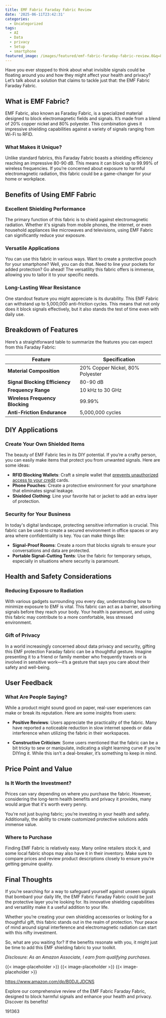 ```yaml
---
title: EMF Fabric Faraday Fabric Review
date: '2025-06-11T23:42:31'
categories:
  - Uncategorized
tags:
  - AI
  - Data
  - privacy
  - Setup
  - smartphone
featured_image: /images/featured/emf-fabric-faraday-fabric-review.0&q=80&w=1080
---
```


<p>Have you ever stopped to think about what invisible signals could be floating around you and how they might affect your health and privacy? Let’s talk about a solution that claims to tackle just that: the EMF Fabric Faraday Fabric.</p> <p><a rel="nofollow" target="_blank" title="EMF Fabric Faraday Fabric Bulk Fabric WiFi Cell RFID EMF Shielding Shielding Fabric from Signals Bluetooth GPS Signal Blocker WiFi Jammer,silver-2x1.1m" href="https://www.amazon.com/dp/B0DJLJDCNS?tag=8118903-20" style='text-decoration: none; box-shadow: none;'></a></p> <p><a rel="nofollow" target="_blank" title="Learn more about the EMF Fabric Faraday Fabric Bulk Fabric WiFi Cell RFID EMF Shielding Shielding Fabric from Signals Bluetooth GPS Signal Blocker WiFi Jammer,silver-2x1.1m here." href="https://www.amazon.com/dp/B0DJLJDCNS?tag=8118903-20" style='text-decoration: none; box-shadow: none;'></a></p> <h2>What is EMF Fabric?</h2> <p>EMF Fabric, also known as Faraday Fabric, is a specialized material designed to block electromagnetic fields and signals. It’s made from a blend of 20% copper nickel and 80% polyester. This combination gives it impressive shielding capabilities against a variety of signals ranging from Wi-Fi to RFID.</p> <h3>What Makes it Unique?</h3> <p>Unlike standard fabrics, this Faraday Fabric boasts a shielding efficiency reaching an impressive 80-90 dB. This means it can block up to 99.99% of wireless frequencies. If you’re concerned about exposure to harmful electromagnetic radiation, this fabric could be a game-changer for your home or workplace.</p> <h2>Benefits of Using EMF Fabric</h2> <h3>Excellent Shielding Performance</h3> <p>The primary function of this fabric is to shield against electromagnetic radiation. Whether it's signals from mobile phones, the internet, or even household appliances like microwaves and televisions, using EMF Fabric can significantly reduce your exposure.</p> <h3>Versatile Applications</h3> <p>You can use this fabric in various ways. Want to create a protective pouch for your smartphone? Well, you can do that. Need to line your pockets for added protection? Go ahead! The versatility this fabric offers is immense, allowing you to tailor it to your specific needs.</p> <h3>Long-Lasting Wear Resistance</h3> <p>One standout feature you might appreciate is its durability. This EMF Fabric can withstand up to 5,000,000 anti-friction cycles. This means that not only does it block signals effectively, but it also stands the test of time even with daily use.</p> <p><a rel="nofollow" target="_blank" title="EMF Fabric Faraday Fabric Bulk Fabric WiFi Cell RFID EMF Shielding Shielding Fabric from Signals Bluetooth GPS Signal Blocker WiFi Jammer,silver-2x1.1m" href="https://www.amazon.com/dp/B0DJLJDCNS?tag=8118903-20" style='text-decoration: none; box-shadow: none;'></a></p> <p><a rel="nofollow" target="_blank" title="Learn more about the EMF Fabric Faraday Fabric Bulk Fabric WiFi Cell RFID EMF Shielding Shielding Fabric from Signals Bluetooth GPS Signal Blocker WiFi Jammer,silver-2x1.1m here." href="https://www.amazon.com/dp/B0DJLJDCNS?tag=8118903-20" style='text-decoration: none; box-shadow: none;'></a></p> </p><p></p><p></p><p></p><p></p><p></p><p><h2>Breakdown of Features</h2> <p>Here’s a straightforward table to summarize the features you can expect from this Faraday Fabric:</p> <table> <thead> <tr> <th>Feature</th> <th>Specification</th> </tr> </thead> <tbody> <tr> <td><strong>Material Composition</strong></td> <td>20% Copper Nickel, 80% Polyester</td> </tr> <tr> <td><strong>Signal Blocking Efficiency</strong></td> <td>80-90 dB</td> </tr> <tr> <td><strong>Frequency Range</strong></td> <td>10 kHz to 30 GHz</td> </tr> <tr> <td><strong>Wireless Frequency Blocking</strong></td> <td>99.99%</td> </tr> <tr> <td><strong>Anti-Friction Endurance</strong></td> <td>5,000,000 cycles</td> </tr> </tbody> </table> <h2>DIY Applications</h2> <h3>Create Your Own Shielded Items</h3> <p>The beauty of EMF Fabric lies in its DIY potential. If you’re a crafty person, you can easily make items that protect you from unwanted signals. Here are some ideas:</p> <ul> <li> <strong>RFID Blocking Wallets</strong>: Craft a simple wallet that <a href="https://scambytes360.com/freezing-a-seniors-credit-to-prevent-fraud/" title="How to Freeze a Senior’s Credit to Prevent Fraud"  data-wpil-monitor-id="100">prevents unauthorized access to your credit</a> cards.</li> <li> <strong>Phone Pouches</strong>: Create a protective environment for your smartphone that eliminates signal leakage.</li> <li> <strong>Shielded Clothing</strong>: Line your favorite hat or jacket to add an extra layer of protection.</li> </ul> <h3>Security for Your Business</h3> <p>In today's digital landscape, protecting sensitive information is crucial. This fabric can be used to create a secured environment in office spaces or any area where confidentiality is key. You can make things like:</p> <ul> <li> <strong>Signal-Proof Rooms</strong>: Create a room that blocks signals to ensure your conversations and data are protected.</li> <li> <strong>Portable Signal-Cutting Tents</strong>: Use the fabric for temporary setups, especially in situations where security is paramount.</li> </ul> <p><a rel="nofollow" target="_blank" title="EMF Fabric Faraday Fabric Bulk Fabric WiFi Cell RFID EMF Shielding Shielding Fabric from Signals Bluetooth GPS Signal Blocker WiFi Jammer,silver-2x1.1m" href="https://www.amazon.com/dp/B0DJLJDCNS?tag=8118903-20" style='text-decoration: none; box-shadow: none;'></a></p> <h2>Health and Safety Considerations</h2> <h3>Reducing Exposure to Radiation</h3> <p>With various gadgets surrounding you every day, understanding how to minimize exposure to EMF is vital. This fabric can act as a barrier, absorbing signals before they reach your body. Your health is paramount, and using this fabric may contribute to a more comfortable, less stressed environment.</p> <h3>Gift of Privacy</h3> <p>In a world increasingly concerned about data privacy and security, gifting this EMF protection Faraday fabric can be a thoughtful gesture. Imagine presenting it to a friend or family member who frequently travels or is involved in sensitive work—it’s a gesture that says you care about their safety and well-being.</p> <h2>User Feedback</h2> <h3>What Are People Saying?</h3> <p>While a product might sound good on paper, real-user experiences can make or break its reputation. Here are some insights from users:</p> <ul> <li> <p><strong>Positive Reviews</strong>: Users appreciate the practicality of the fabric. Many have reported a noticeable reduction in slow internet speeds or data interference when utilizing the fabric in their workspaces.</p> </li> <li> <p><strong>Constructive Criticism</strong>: Some users mentioned that the fabric can be a bit tricky to sew or manipulate, indicating a slight learning curve if you’re DIYing it. While this isn’t a deal-breaker, it’s something to keep in mind.</p> </li> </ul> <p><a rel="nofollow" target="_blank" title="EMF Fabric Faraday Fabric Bulk Fabric WiFi Cell RFID EMF Shielding Shielding Fabric from Signals Bluetooth GPS Signal Blocker WiFi Jammer,silver-2x1.1m" href="https://www.amazon.com/dp/B0DJLJDCNS?tag=8118903-20" style='text-decoration: none; box-shadow: none;'></a></p> <h2>Price Point and Value</h2> <h3>Is It Worth the Investment?</h3> <p>Prices can vary depending on where you purchase the fabric. However, considering the long-term health benefits and privacy it provides, many would argue that it's worth every penny.</p> <p>You’re not just buying fabric; you’re investing in your health and safety. Additionally, the ability to create customized protective solutions adds immense value.</p> <h3>Where to Purchase</h3> <p>Finding EMF Fabric is relatively easy. Many online retailers stock it, and some local fabric shops may also have it in their inventory. Make sure to compare prices and review product descriptions closely to ensure you’re getting genuine quality.</p> <h2>Final Thoughts</h2> <p>If you’re searching for a way to safeguard yourself against unseen signals that bombard your daily life, the EMF Fabric Faraday Fabric could be just the protective layer you’re looking for. Its innovative shielding capabilities and versatility make it a useful addition to your life.</p> <p>Whether you’re creating your own shielding accessories or looking for a thoughtful gift, this fabric stands out in the realm of protection. Your peace of mind around signal interference and electromagnetic radiation can start with this nifty investment.</p> <p>So, what are you waiting for? If the benefits resonate with you, it might just be time to add this EMF shielding fabric to your toolkit.</p> <p><a rel="nofollow" target="_blank" title="Check out the EMF Fabric Faraday Fabric Bulk Fabric WiFi Cell RFID EMF Shielding Shielding Fabric from Signals Bluetooth GPS Signal Blocker WiFi Jammer,silver-2x1.1m here." href="https://www.amazon.com/dp/B0DJLJDCNS?tag=8118903-20" style='text-decoration: none; box-shadow: none;'></a></p> <p><i>Disclosure: As an Amazon Associate, I earn from qualifying purchases.</i></p>
{{< image-placeholder >}}
{{< image-placeholder >}}
{{< image-placeholder >}}




https://www.amazon.com/dp/B0DJLJDCNS

Explore our comprehensive review of the EMF Fabric Faraday Fabric, designed to block harmful signals and enhance your health and privacy. Discover its benefits!

191363
